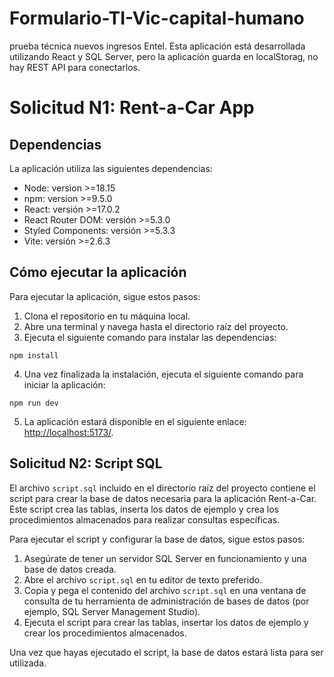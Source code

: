 # Formulario-TI-Vic-capital-humano
prueba técnica nuevos ingresos Entel. Esta aplicación está desarrollada utilizando React y SQL Server, pero la aplicación guarda en localStorag, no hay REST API para conectarlos.
# Solicitud N1: Rent-a-Car App
## Dependencias

La aplicación utiliza las siguientes dependencias:
- Node: version  >=18.15
- npm: version >=9.5.0
- React: versión >=17.0.2
- React Router DOM: versión >=5.3.0
- Styled Components: versión >=5.3.3
- Vite: versión >=2.6.3

## Cómo ejecutar la aplicación

Para ejecutar la aplicación, sigue estos pasos:

1. Clona el repositorio en tu máquina local.
2. Abre una terminal y navega hasta el directorio raíz del proyecto.
3. Ejecuta el siguiente comando para instalar las dependencias:

```
npm install
```
4. Una vez finalizada la instalación, ejecuta el siguiente comando para iniciar la aplicación:
```
npm run dev
```
5. La aplicación estará disponible en el siguiente enlace: [http://localhost:5173/](http://localhost:5173/).

## Solicitud N2: Script SQL

El archivo `script.sql` incluido en el directorio raíz del proyecto contiene el script para crear la base de datos necesaria para la aplicación Rent-a-Car. Este script crea las tablas, inserta los datos de ejemplo y crea los procedimientos almacenados para realizar consultas específicas.

Para ejecutar el script y configurar la base de datos, sigue estos pasos:

1. Asegúrate de tener un servidor SQL Server en funcionamiento y una base de datos creada.
2. Abre el archivo `script.sql` en tu editor de texto preferido.
3. Copia y pega el contenido del archivo `script.sql` en una ventana de consulta de tu herramienta de administración de bases de datos (por ejemplo, SQL Server Management Studio).
4. Ejecuta el script para crear las tablas, insertar los datos de ejemplo y crear los procedimientos almacenados.

Una vez que hayas ejecutado el script, la base de datos estará lista para ser utilizada.
